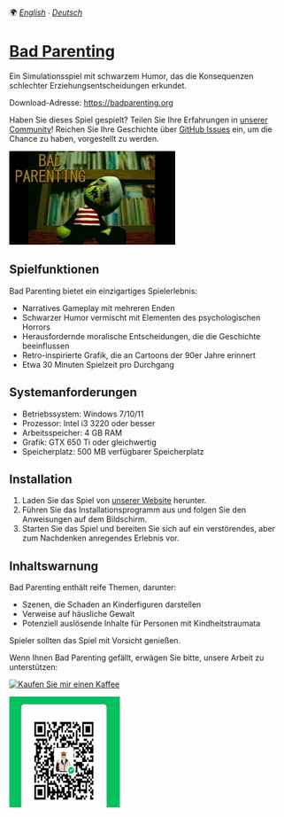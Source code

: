 🌍 *[English](README.md) ∙ [Deutsch](README-de.md)*

# [Bad Parenting](https://badparenting.org/)

Ein Simulationsspiel mit schwarzem Humor, das die Konsequenzen schlechter Erziehungsentscheidungen erkundet.

Download-Adresse: https://badparenting.org

Haben Sie dieses Spiel gespielt? Teilen Sie Ihre Erfahrungen in [unserer Community](https://badparenting.org/#Community)! Reichen Sie Ihre Geschichte über [GitHub Issues](https://github.com/badparenting/bad-parenting-game/issues) ein, um die Chance zu haben, vorgestellt zu werden.

[![Bad Parenting Spiel](./public/bad-parenting-cover.png)](https://badparenting.org/)

## Spielfunktionen

Bad Parenting bietet ein einzigartiges Spielerlebnis:

- Narratives Gameplay mit mehreren Enden
- Schwarzer Humor vermischt mit Elementen des psychologischen Horrors
- Herausfordernde moralische Entscheidungen, die die Geschichte beeinflussen
- Retro-inspirierte Grafik, die an Cartoons der 90er Jahre erinnert
- Etwa 30 Minuten Spielzeit pro Durchgang

## Systemanforderungen

- Betriebssystem: Windows 7/10/11
- Prozessor: Intel i3 3220 oder besser
- Arbeitsspeicher: 4 GB RAM
- Grafik: GTX 650 Ti oder gleichwertig
- Speicherplatz: 500 MB verfügbarer Speicherplatz

## Installation

1. Laden Sie das Spiel von [unserer Website](https://badparenting.org) herunter.
2. Führen Sie das Installationsprogramm aus und folgen Sie den Anweisungen auf dem Bildschirm.
3. Starten Sie das Spiel und bereiten Sie sich auf ein verstörendes, aber zum Nachdenken anregendes Erlebnis vor.

## Inhaltswarnung

Bad Parenting enthält reife Themen, darunter:

- Szenen, die Schaden an Kinderfiguren darstellen
- Verweise auf häusliche Gewalt
- Potenziell auslösende Inhalte für Personen mit Kindheitstraumata

Spieler sollten das Spiel mit Vorsicht genießen.

Wenn Ihnen Bad Parenting gefällt, erwägen Sie bitte, unsere Arbeit zu unterstützen:

<a href="https://www.buymeacoffee.com/mrrhunt" target="_blank"><img src="https://cdn.buymeacoffee.com/buttons/v2/default-yellow.png" alt="Kaufen Sie mir einen Kaffee" style="height: 41px !important;width: 174px !important;" ></a>

<img src="./public/donate-qr.png" alt="Spenden Sie per QR-Code" style="height: 200px; width: 200px">
